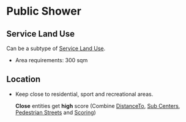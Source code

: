 # Public Shower

## Service Land Use
Can be a subtype of [Service Land Use]().

* Area requirements: 300 sqm

## Location

* Keep close to residential, sport and recreational areas.
  
  **Close** entities get **high** score (Combine [DistanceTo](), [Sub Centers](), [Pedestrian Streets]() and [Scoring]())